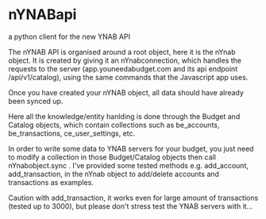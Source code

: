 # nYNABapi

a python client for the new YNAB API

The nYNAB API is organised around a root object, here it is the nYnab object. It is created by giving it an nYnabconnection,
which handles the requests to the server (app.youneedabudget.com and its api endpoint /api/v1/catalog),
using the same commands that the Javascript app uses.

Once you have created your nYNAB object, all data should have already been synced up.

Here all the knowledge/entity hanlding is done through the Budget and Catalog objects, which contain collections such
as be_accounts, be_transactions, ce_user_settings, etc.

In order to write some data to YNAB servers for your budget, you just need to modify a collection in those Budget/Catalog
 objects then call nYnabobject.sync . I've provided some tested methods e.g. add_account, add_transaction, in the nYnab object to
add/delete accounts and transactions as examples.

Caution with add_transaction, it works even for large amount of transactions (tested up to 3000), but please don't stress test
the YNAB servers with it...
